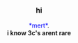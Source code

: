 <br />
<div align="center">


  <h3 align="center">hi</h3>

  <p align="center">
    <span style="color:blue">*mert*</span>.
    <br /><strong>i know 3c's arent rare
  


  </p>
</div>
